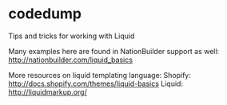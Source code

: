 codedump
========

Tips and tricks for working with Liquid

Many examples here are found in NationBuilder support as well:
http://nationbuilder.com/liquid_basics

More resources on liquid templating language:
Shopify: http://docs.shopify.com/themes/liquid-basics
Liquid: http://liquidmarkup.org/
